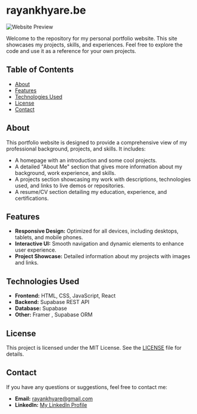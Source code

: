 
# rayankhyare.be

![Website Preview](link-to-screenshot-or-demo.png)

Welcome to the repository for my personal portfolio website. This site showcases my projects, skills, and experiences. Feel free to explore the code and use it as a reference for your own projects.

## Table of Contents

- [About](#about)
- [Features](#features)
- [Technologies Used](#technologies-used)
- [License](#license)
- [Contact](#contact)

## About

This portfolio website is designed to provide a comprehensive view of my professional background, projects, and skills. It includes:

- A homepage with an introduction and some cool projects.
- A detailed "About Me" section that gives more information about my background, work experience, and skills.
- A projects section showcasing my work with descriptions, technologies used, and links to live demos or repositories.
- A resume/CV section detailing my education, experience, and certifications.

## Features

- **Responsive Design:** Optimized for all devices, including desktops, tablets, and mobile phones.
- **Interactive UI:** Smooth navigation and dynamic elements to enhance user experience.
- **Project Showcase:** Detailed information about my projects with images and links.

## Technologies Used

- **Frontend:** HTML, CSS, JavaScript, React
- **Backend:** Supabase REST API
- **Database:** Supabase
- **Other:** Framer , Supabase ORM

## License

This project is licensed under the MIT License. See the [LICENSE](LICENSE) file for details.

## Contact

If you have any questions or suggestions, feel free to contact me:

- **Email:** rayankhyare@gmail.com
- **LinkedIn:** [My LinkedIn Profile](https://www.linkedin.com/in/rayankhyare)
